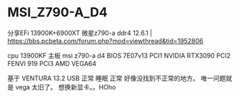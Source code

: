 # MSI_Z790-A_D4
分享EFi 13900K+6900XT 微星z790-a ddr4  12.6.1 | https://bbs.pcbeta.com/forum.php?mod=viewthread&tid=1952806

cpu 13900KF
主板 msi z790-a d4  BIOS 7E07v13
PCI1   NVIDIA RTX3090
PCI2   FENVI 919
PCI3   AMD VEGA64

基于 VENTURA 13.2
USB 正常
睡眠 正常
好像没找到不正常的地方。
唯一问题就是  vega 太旧了。
想换新显卡。。HOho

